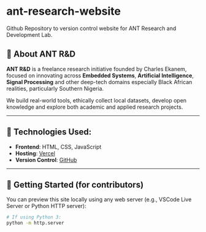 # ant-research-website
Github Repository to version control website for ANT Research and Development Lab.

## 🧠 About ANT R&D

**ANT R&D** is a freelance research initiative founded by Charles Ekanem, focused on innovating across **Embedded Systems**, **Artificial Intelligence**, **Signal Processing** and other deep-tech domains especially Black African realities, particularly Southern Nigeria.

We build real-world tools, ethically collect local datasets, develop open knowledge and explore both academic and applied research projects.

---

## 🔧 Technologies Used:

- **Frontend**: HTML, CSS, JavaScript
- **Hosting**: [Vercel](https://vercel.com)
- **Version Control**: [GitHub](https://github.com)

---

## 🚀 Getting Started (for contributors)

You can preview this site locally using any web server (e.g., VSCode Live Server or Python HTTP server):

```bash
# If using Python 3:
python -m http.server
